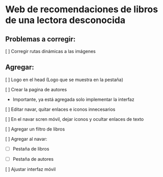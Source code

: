 # Web de recomendaciones de libros de una lectora desconocida 

## Problemas a corregir:

[ ] Corregir rutas dinámicas a las imágenes

 ## Agregar:

[ ] Logo en el head (Logo que se muestra en la pestaña)

[ ] Crear la pagina de autores
- Importante, ya está agregada solo implementar la interfaz

[ ] Editar navar, quitar enlaces e iconos innecesarios

[ ] En el navar scren móvil, dejar iconos y ocultar enlaces de texto

[ ] Agregar un filtro de libros

[ ] Agregar al navar:

- [ ] Pestaña de libros 

- [ ] Pestaña de autores

[ ] Ajustar interfaz móvil